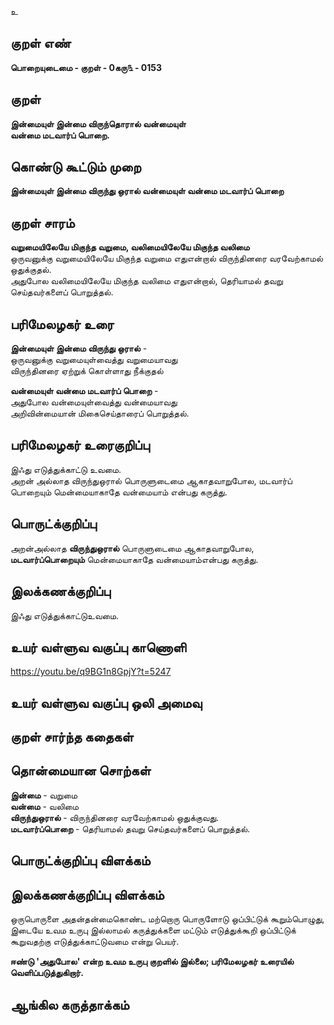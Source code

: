 உ

## குறள் எண் 

**பொறையுடைமை - குறள் - 0கரு௩ - 0153**  

## குறள் 

**இன்மையுள் இன்மை விருந்தொரால் வன்மையுள்  
வன்மை மடவார்ப் பொறை.** 

## கொண்டு கூட்டும் முறை

**இன்மையுள் இன்மை விருந்து ஒரால் வன்மையுள் வன்மை மடவார்ப் பொறை**

## குறள் சாரம் 

**வறுமையிலேயே மிகுந்த வறுமை, வலிமையிலேயே மிகுந்த வலிமை**  
ஒருவனுக்கு வறுமையிலேயே மிகுந்த வறுமை எதுஎன்றால் விருந்தினரை வரவேற்காமல் ஒதுக்குதல்.  
அதுபோல வலிமையிலேயே மிகுந்த வலிமை எதுஎன்றால், தெரியாமல் தவறு செய்தவர்களைப் பொறுத்தல்.  

## பரிமேலழகர் உரை

**இன்மையுள் இன்மை விருந்து ஒரால்** -  
ஒருவனுக்கு வறுமையுள்வைத்து வறுமையாவது  
விருந்தினரை ஏற்றுக் கொள்ளாது நீக்குதல்  

**வன்மையுள் வன்மை மடவார்ப் பொறை** -  
அதுபோல வன்மையுள்வைத்து வன்மையாவது  
அறிவின்மையான் மிகைசெய்தாரைப் பொறுத்தல். 

## பரிமேலழகர் உரைகுறிப்பு   

இஃது எடுத்துக்காட்டு உவமை.  
அறன் அல்லாத விருந்துஒரால் பொருளுடைமை ஆகாதவாறுபோல, மடவார்ப் பொறையும் மென்மையாகாதே வன்மையாம் என்பது கருத்து.  

## பொருட்க்குறிப்பு 

அறன்அல்லாத **விருந்துஒரால்** பொருளுடைமை ஆகாதவாறுபோல,  
**மடவார்ப்பொறையும்** மென்மையாகாதே வன்மையாம்என்பது கருத்து.  

## இலக்கணக்குறிப்பு  

இஃது எடுத்துக்காட்டுஉவமை.  

## உயர் வள்ளுவ வகுப்பு காணொளி

https://youtu.be/q9BG1n8GpjY?t=5247

## உயர் வள்ளுவ வகுப்பு ஒலி அமைவு 

 
## குறள் சார்ந்த கதைகள் 


## தொன்மையான சொற்கள்

**இன்மை** - வறுமை   
**வன்மை** - வலிமை   
**விருந்துஒரால்** - விருந்தினரை வரவேற்காமல் ஒதுக்குவது.  
**மடவார்ப்பொறை** - தெரியாமல் தவறு செய்தவர்களைப் பொறுத்தல்.  

## பொருட்க்குறிப்பு விளக்கம்


## இலக்கணக்குறிப்பு விளக்கம்

ஒருபொருளை அதன்தன்மைகொண்ட மற்றொரு பொருளோடு ஒப்பிட்டுக் கூறும்பொழுது, இடையே உவம உருபு இல்லாமல் கருத்துக்களை மட்டும் எடுத்துக்கூறி ஒப்பிட்டுக் கூறுவதற்கு எடுத்துக்காட்டுவமை என்று பெயர். 

**ஈண்டு 'அதுபோல' என்ற உவம உருபு குறளில் இல்லை; பரிமேலழகர் உரையில் வெளிப்படுத்துகிறார்.** 

## ஆங்கில கருத்தாக்கம் 


